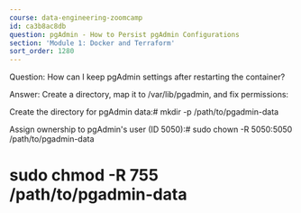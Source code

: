 ```yaml
---
course: data-engineering-zoomcamp
id: ca3b8ac8db
question: pgAdmin - How to Persist pgAdmin Configurations
section: 'Module 1: Docker and Terraform'
sort_order: 1280
---
```


Question: How can I keep pgAdmin settings after restarting the container?

Answer: Create a directory, map it to /var/lib/pgadmin, and fix permissions:

Create the directory for pgAdmin data:# mkdir -p /path/to/pgadmin-data

Assign ownership to pgAdmin's user (ID 5050):# sudo chown -R 5050:5050 /path/to/pgadmin-data

# sudo chmod -R 755 /path/to/pgadmin-data

